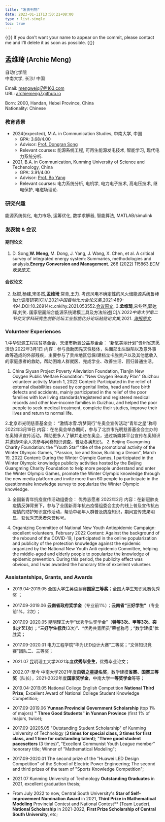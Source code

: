 ```yaml
---
title: "发表刊物"
date: 2023-01-11T13:50:21+08:00
type : list-single
toc: true
---
```

{{<block class="note">}}
If you don't want your name to appear on the commit, please contact me and I'll delete it as soon as possible.
{{<end>}}

## 孟维琦 (Archie Meng)

自动化学院\
中南大学, 长沙/
中国

Email: mengweiqi7@163.com\
URL: [archiemeng7.github.io](https://achiemeng7.github.io/)

Born: 2000, Handan, Hebei Province, China\
Nationality: Chinese

### 教育背景
- 2024(expected), M.A.  in Communication Studies, 中南大学, 中国
  - GPA: 3.68/4.00
  - Advisor: [Prof. Dongran Song](https://faculty.csu.edu.cn/songdongran1/zh_CN/index.htm) 
  - Relevant courses: 能源系统工程, 可再生能源发电技术, 智能学习, 现代电力系统分析.
- 2021, B.A. in Communication, Kunming University of Science and Techenology, China
  - GPA: 3.91/4.00 
  - Advisor: [Prof. Bo Yang](https://pwee.kmust.edu.cn/info/1036/1143.htm)
  - Relevant courses: 电力系统分析, 电机学, 电力电子技术, 高电压技术, 继电保护, 电磁场理论.


### 研究兴趣
能源系统优化, 电力市场, 运筹优化, 数学求解器, 智能算法, MATLAB/simulink

### 发表物 & 会议
#### 期刊论文
1. D. Song,**W. Meng**, M. Dong, J. Yang, J. Wang, X. Chen, et al. A critical survey of integrated energy system: Summaries, methodologies and analysis.**Energy Conversion and Management**. 266 (2022) 115863.[*ECM收录原文*](https://github.com/Archiemeng7/Archiemeng7.github.io/blob/master/file/1-s2.0-S0196890422006598-main.pdf). 
#### 会议论文
2. 赵燃,杨建,宋冬然,**孟维琦**,常青,王力. 考虑风电不确定性的风火储能源系统鲁棒优化调度研究[C]//.2021*中国自动化大会论文集*,2021:489-494.DOI:10.26914/c.cnkihy.2021.053552.[会议原文](https://github.com/Archiemeng7/Archiemeng7.github.io/blob/master/file/考虑风电不确定性的风火储能源系统鲁棒优化调度研究_赵燃.pdf). 
3.**孟维琦**,宋冬然,郭达辉,刘笑. 国家层面综合能源系统建模工具及方法综述[C]//.2022*中南大学第二节交叉学科研究生创新论坛工业智能化分论坛粘贴论文集*,2021. [*海报原文*](https://github.com/Archiemeng7/Archiemeng7.github.io/blob/master/file/中南大学+2021级+硕士生+孟维琦+13371191243+电气工程+工业智能.pdf).


### Volunteer  Experiences


1.中华思源工程扶贫基金会、天津市新氧公益基金会： “新氧美丽计划”贵州省志愿活动 2022年3月1日
内容：参与救助因先天性肢体，头面部出生缺陷以及意外事故等造成的外部残疾，主要参与了贵州地区低保/建档立卡脱贫户以及其他低收入的家庭患者的救助，帮助困难人群就医、完成学业、改善生活、回归普通生活。
1. China Siyuan Project Poverty Alleviation Foundation, Tianjin New Oxygen Public Welfare Foundation: "New Oxygen Beauty Plan" Guizhou volunteer activity March 1, 2022
Content: Participated in the relief of external disabilities caused by congenital limbs, head and face birth defects and accidents, mainly participated in the relief of the poor families with low living standards/registered and registered medical records and other low-income families in Guizhou, and helped the poor people to seek medical treatment, complete their studies, improve their lives and return to normal life.

2.北京市光明慈善基金会： “激情冰雪.筑梦同行”冬奥会宣传活动“青年之星”称号 2022年3月19日
内容：在冬奥会举办期间，参与了北京市光明慈善基金会主办的冬奥知识宣传活动，帮助更多人了解并走进冬奥会，通过新媒体平台宣传冬奥知识并邀请60余人次参与问卷知识调查，普及冬奥知识。
2. Beijing Guangming Charity Foundation: the "Youth Star" title of the promotional activity of the Winter Olympic Games, "Passion, Ice and Snow, Building a Dream", March 19, 2022
Content: During the Winter Olympic Games, I participated in the Winter Olympic knowledge publicity activities hosted by the Beijing Guangming Charity Foundation to help more people understand and enter the Winter Olympic Games, promote the Winter Olympic knowledge through the new media platform and invite more than 60 people to participate in the questionnaire knowledge survey to popularize the Winter Olympic knowledge.

3. 全国新青年抗疫宣传活动组委会： 优秀志愿者 2022年2月
内容：在新冠肺炎疫情反弹背景下，参与了全国新青年抗击疫情组委会主办的线上普及宣传抗击疫情的防护知识宣传活动，帮助中老年人群普及防疫知识，期间宣传效果明显，获优秀志愿者荣誉称号。

3. Organizing Committee of National New Youth Antiepidemic Campaign: excellent volunteers, February 2022
Content: Against the background of the rebound of the COVID-19, I participated in the online popularization and publicity of the protection knowledge against the epidemic organized by the National New Youth Anti epidemic Committee, helping the middle-aged and elderly people to popularize the knowledge of epidemic prevention. During this period, the publicity effect was obvious, and I was awarded the honorary title of excellent volunteer.

### Assistantships, Grants, and Awards

- 2019.04-2019.05    全国大学生英语竞赛**国家三等奖**；全国大学生知识竞赛优秀奖 ；
- 2017.09-2019.06    **云南省政府奖学金**（专业前1%）；**云南省“三好学生”**（专业前1%，2次）；
- 2017.09-2020.05    昆明理工大学“优秀学生奖学金”（**特等3次、甲等3次、突出才艺1次**）；“**三好学生标兵**(3次)”、“优秀共青团员”荣誉称号；“数学建模”优胜奖；
- 2017.09-2020.01    电力工程学院“华为LED设计大赛”二等奖；“文体知识竞赛”团队二、三等奖；
- 2021.07                   昆明理工大学2021年度**优秀毕业生**，优秀毕业论文；
- 2022.07-至今          中南大学2021年度**自强之星提名奖**，数学建模**省赛、国赛三等奖**（队长），2021-2022年度**国家奖学金**，中南大学**一等奖学金**等等；


- 2019.04-2019.05 National College English Competition **National Third Prize**; Excellent Award of National College Student Knowledge Competition;
- 2017.09-2019.06 **Yunnan Provincial Government Scholarship** (top 1% of majors) **" Three Good Students" in Yunnan Province** (first 1% of majors, twice);
- 2017.09-20205.05 "Outstanding Student Scholarship" of Kunming University of Technology (**3 times for special class, 3 times for first class, and 1 time for outstanding talent**); "**Three good student pacesetters** (3 times)", "Excellent Communist Youth League member" honorary title; Winner of "Mathematical Modeling";
- 2017.09-2020.01 The second prize of the "Huawei LED Design Competition" of the School of Electric Power Engineering; The second and third prizes of the team of "Sports Knowledge Competition";
- 2021.07 Kunming University of Technology **Outstanding Graduates** in 2021, excellent graduation thesis;
- From July 2022 to now, Central South University's **Star of Self-improvement Nomination Award** in 2021, **Third Prize in Mathematical Modeling** Provincial Contest and National Contest** (Team Leader), **National Scholarship** in 2021-2022, **First Prize Scholarship of Central South University**, etc;

